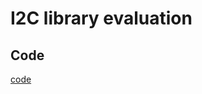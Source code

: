 # I2C library evaluation

## Code 

[code](https://github.com/araobp/pic-mcu/tree/master/src/pic16f1825/i2c_lib_eval.X)
